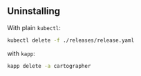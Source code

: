 ## Uninstalling

With plain `kubectl`:

```bash
kubectl delete -f ./releases/release.yaml
```

with `kapp`:

```bash
kapp delete -a cartographer
```

[cert-manager]: https://github.com/jetstack/cert-manager
[admission webhook]: https://kubernetes.io/docs/reference/access-authn-authz/extensible-admission-controllers/
